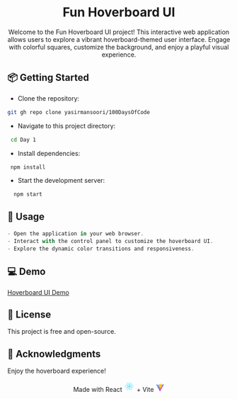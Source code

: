 <h1 align="center">Fun Hoverboard UI</h1>
<div align="center">

Welcome to the Fun Hoverboard UI project! This interactive web application allows users to explore a vibrant hoverboard-themed user interface. Engage with colorful squares, customize the background, and enjoy a playful visual experience.
</div>

## 📦 Getting Started

- Clone the repository:
```sh
git gh repo clone yasirmansoori/100DaysOfCode
```
- Navigate to this project directory:
```sh
 cd Day 1
```
- Install dependencies: 
```sh
 npm install
```
- Start the development server:
```sh
  npm start
```
## 🚀 Usage

```js
- Open the application in your web browser.
- Interact with the control panel to customize the hoverboard UI.
- Explore the dynamic color transitions and responsiveness.
```
## 💻 Demo
[Hoverboard UI Demo](https://100days100projects-day-1.netlify.app/)
## 📝 License

This project is free and open-source.

## 🎉 Acknowledgments
Enjoy the hoverboard experience!
<div align="center">Made with React <img src="./react.svg" width="25" > + Vite <img src="./vite.svg" width="20" ></div>

